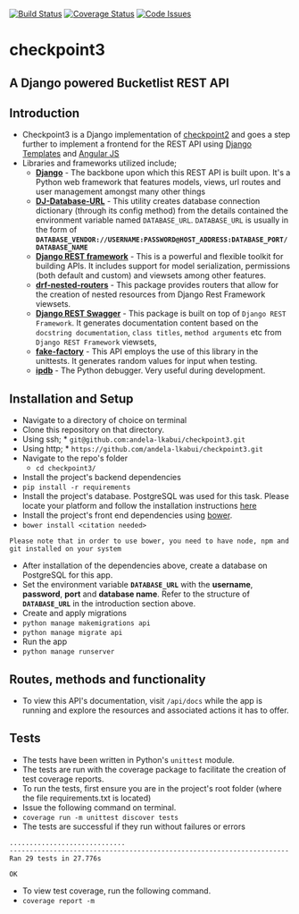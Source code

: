 [![Build Status](https://travis-ci.org/andela-lkabui/checkpoint3.svg?branch=materialize)](https://travis-ci.org/andela-lkabui/checkpoint3)
[![Coverage Status](https://coveralls.io/repos/github/andela-lkabui/checkpoint3/badge.svg?branch=materialize)](https://coveralls.io/github/andela-lkabui/checkpoint3?branch=master)
[![Code Issues](https://www.quantifiedcode.com/api/v1/project/9f3638f3e6174272b67e4413c849d041/badge.svg)](https://www.quantifiedcode.com/app/project/9f3638f3e6174272b67e4413c849d041)

# checkpoint3

## A Django powered Bucketlist REST API

## Introduction
*  Checkpoint3 is a Django implementation of [checkpoint2](https://github.com/andela-lkabui/checkpoint2) and goes a step further to implement a frontend for the REST API using [Django Templates](https://docs.djangoproject.com/en/1.9/ref/templates/language/#templates) and [Angular JS](https://angularjs.org/)
*  Libraries and frameworks utilized include;
    *  **[Django](https://www.djangoproject.com/)** - The backbone upon which this REST API is built upon. It's a Python web framework that features models, views, url routes and user management amongst many other things
    *  **[DJ-Database-URL](https://github.com/kennethreitz/dj-database-url)** - This utility creates database connection dictionary (through its config method) from the details contained the environment variable named `DATABASE_URL`. `DATABASE_URL` is usually in the form of **`DATABASE_VENDOR://USERNAME:PASSWORD@HOST_ADDRESS:DATABASE_PORT/DATABASE_NAME`**
    *  **[Django REST framework](http://www.django-rest-framework.org/)** - This is a powerful and flexible toolkit for building APIs. It includes support for model serialization, permissions (both default and custom) and viewsets among other features.
    *  **[drf-nested-routers](https://github.com/alanjds/drf-nested-routers)** - This package provides routers that allow for the creation of nested resources from Django Rest Framework viewsets.
    *  **[Django REST Swagger](https://github.com/marcgibbons/django-rest-swagger)** - This package is built on top of `Django REST Framework`. It generates documentation content based on the `docstring documentation`, `class titles`, `method arguments` etc from `Django REST Framework` viewsets,
    *  **[fake-factory](https://pypi.python.org/pypi/fake-factory)** - This API employs the use of this library in the unittests. It generates random values for input when testing.
    *  **[ipdb](https://pypi.python.org/pypi/ipdb)** - The Python debugger. Very useful during development.

## Installation and Setup
*  Navigate to a directory of choice on terminal
*  Clone this repository on that directory.
  *  Using ssh;
    *  `git@github.com:andela-lkabui/checkpoint3.git`
  *  Using http;
    *  `https://github.com/andela-lkabui/checkpoint3.git`
* Navigate to the repo's folder
    *  `cd checkpoint3/`
*  Install the project's backend dependencies
  *  `pip install -r requirements`
*  Install the project's database. PostgreSQL was used for this task. Please locate your platform and follow the installation instructions [here](http://www.postgresql.org/download/)
*  Install the project's front end dependencies using [bower](http://bower.io/).
  *  `bower install <citation needed>`


 ```Please note that in order to use bower, you need to have node, npm and git installed on your system```

*  After installation of the dependencies above, create a database on PostgreSQL for this app.
*  Set the environment variable **`DATABASE_URL`** with the **username**, **password**, **port** and **database name**. Refer to the structure of **`DATABASE_URL`** in the introduction section above.
*  Create and apply migrations
  *  `python manage makemigrations api`
  *  `python manage migrate api`
*  Run the app
  *  `python manage runserver`

## Routes, methods and functionality
*  To view this API's documentation, visit `/api/docs` while the app is running and explore the resources and associated actions it has to offer.

## Tests
*  The tests have been written in Python's `unittest` module.
*  The tests are run with the coverage package to facilitate the creation of test coverage reports.
*  To run the tests, first ensure you are in the project's root folder (where the file requirements.txt is located)
*  Issue the following command on terminal.
  *  `coverage run -m unittest discover tests`
*  The tests are successful if they run without failures or errors
  ```
  .............................
  ----------------------------------------------------------------------
  Ran 29 tests in 27.776s

  OK
  ```
*  To view test coverage, run the following command.
  *  `coverage report -m`

